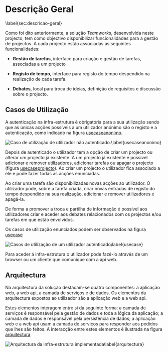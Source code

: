 Descrição Geral
=

\label{sec:descricao-geral}

Como foi dito anteriormente, a solução *Teamworks*, desenvolvida neste projecto, tem como objectivo disponibilizar funcionalidades para a gestão de projectos. A cada projecto estão associadas as seguintes funcionalidades:

* **Gestão de tarefas**, interface para criação e gestão de tarefas, associadas a um projecto

* **Registo de tempo**, interface para  registo do tempo despendido na realização de cada tarefa.

* **Debates**, local para troca de ideias, definição de requisitos e discussão sobre o projecto.


Casos de Utilização
-

A autenticação na infra-estrutura é obrigatória para a sua utilização sendo que as únicas acções possíveis a um utilizador anónimo são o registo e a autenticação, como indicado na figura [usecaseanonimo]().

![Caso de utilização de utilizador não autenticado.\label{usecaseanonimo}](http://www.lucidchart.com/publicSegments/view/4fd71023-3b68-497b-b199-60a50a443549/image.png)

Depois de autenticado o utilizador tem a opção de criar um projecto ou alterar um projecto já existente. A um projecto já existente é possível adicionar e remover utilizadores, adicionar tarefas ou apagar o projecto (figura [usecaseprojecto]()). Ao criar um projecto o utilizador fica associado a ele e pode fazer todas as acções enunciadas. 

Ao criar uma tarefa são disponibilizadas novas acções ao utilizador. O utilizador pode, sobre a tarefa criada, criar novas entradas de registo do tempo despendido na sua realização, adicionar e remover utilizadores e apagá-la. 

De forma a promover a troca e partilha de informação é possível aos utilizadores criar e aceder aos debates relacionados com os projectos e/ou tarefas em que estão envolvidos.

Os casos de utilização enunciados podem ser observados na figura [usecase]()

![Casos de utilização de um utilizador autenticado\label{usecase}](http://www.lucidchart.com/publicSegments/view/4fda0b7b-a694-44fe-85d8-4de80adcb320/image.png)

Para aceder á infra-estrutura o utilizador pode fazê-lo através de um browser ou um cliente que comunique com a api web. 

Arquitectura
-

Na arquitectura da solução destacam-se quatro componentes: a aplicação web, a web api, a camada de serviços e de dados. Os elementos da arquitectura expostos ao utilizador são a aplicação web e a web api.

Estes elementos interagem entre si da seguinte forma: a camada de serviços é responsável pela gestão de dados e toda a lógica da aplicação; a camada de dados é responsável pela persistência de dados; a aplicação web e a web api usam a camada de serviços para responder aos pedidos que lhes são feitos. A interacção entre estes elementos é ilustrada na figura [arquitectura]().

![Arquitectura da infra-estrutura implementada\label{arquitectura}](http://www.lucidchart.com/publicSegments/view/4fd9ee2c-c028-4828-8962-51ad0a4022d4/image.png)


